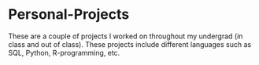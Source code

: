 # Personal-Projects
These are a couple of projects I worked on throughout my undergrad (in class and out of class). These projects include different languages such as SQL, Python, R-programming, etc.
